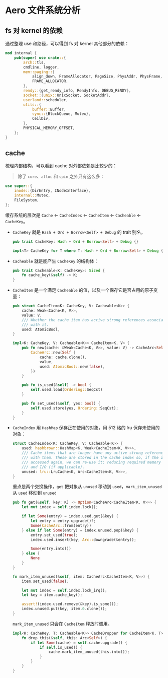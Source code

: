 ﻿# Aero 文件系统分析

## fs 对 kernel 的依赖

通过整理 use 和路径，可以得到 fs 对 kernel 其他部分的依赖：

```rust
mod internal {
    pub(super) use crate::{
        arch::tls,
        cmdline, logger,
        mem::paging::{
            align_down, FrameAllocator, PageSize, PhysAddr, PhysFrame, Size4KiB, VirtAddr,
            FRAME_ALLOCATOR,
        },
        rendy::{get_rendy_info, RendyInfo, DEBUG_RENDY},
        socket::{unix::UnixSocket, SocketAddr},
        userland::scheduler,
        utils::{
            buffer::Buffer,
            sync::{BlockQueue, Mutex},
            CeilDiv,
        },
        PHYSICAL_MEMORY_OFFSET,
    };
}
```

## cache

梳理内部结构，可以看到 cache 对外部依赖是比较少的：

> 除了 `core`、`alloc` 和 `spin` 之外只有这么多：

```rust
use super::{
    inode::{DirEntry, INodeInterface},
    internal::Mutex,
    FileSystem,
};
```

缓存系统的层次是 `Cache` <- `CacheIndex` <- `CacheItem` <- `Cacheable`  <- `CacheKey`。

- `CacheKey` 就是 `Hash + Ord + Borrow<Self> + Debug` 的 trait 别名。

  ```rust
  pub trait CacheKey: Hash + Ord + Borrow<Self> + Debug {}

  impl<T> CacheKey for T where T: Hash + Ord + Borrow<Self> + Debug {}
  ```

- `Cacheable` 就是能产生 `CacheKey` 的结构体：

  ```rust
  pub trait Cacheable<K: CacheKey>: Sized {
      fn cache_key(&self) -> K;
  }
  ```

- `CacheItem` 是一个满足 `Cacheable` 的值，以及一个保存它是否占用的原子变量：

  ```rust
  pub struct CacheItem<K: CacheKey, V: Cacheable<K>> {
      cache: Weak<Cache<K, V>>,
      value: V,
      /// Whether the cache item has active strong references associated
      /// with it.
      used: AtomicBool,
  }

  impl<K: CacheKey, V: Cacheable<K>> CacheItem<K, V> {
      pub fn new(cache: &Weak<Cache<K, V>>, value: V) -> CacheArc<Self> {
          CacheArc::new(Self {
              cache: cache.clone(),
              value,
              used: AtomicBool::new(false),
          })
      }

      pub fn is_used(&self) -> bool {
          self.used.load(Ordering::SeqCst)
      }

      pub fn set_used(&self, yes: bool) {
          self.used.store(yes, Ordering::SeqCst);
      }
  }
  ```

- `CacheIndex` 用 `HashMap` 保存正在使用的对象，用 512 格的 lru 保存未使用的对象：

  ```rust
  struct CacheIndex<K: CacheKey, V: Cacheable<K>> {
      used: hashbrown::HashMap<K, Weak<CacheItem<K, V>>>,
      /// Cache items that are longer have any active strong references associated
      /// with them. These are stored in the cache index so, if the item is
      /// accessed again, we can re-use it; reducing required memory allocation
      /// and I/O (if applicable).
      unused: lru::LruCache<K, Arc<CacheItem<K, V>>>,
  }
  ```

  重点是两个交换操作，`get` 把对象从 `unused` 移动到 `used`，`mark_item_unused` 从 `used` 移动到 `unused`

  ```rust
  pub fn get(&self, key: K) -> Option<CacheArc<CacheItem<K, V>>> {
      let mut index = self.index.lock();

      if let Some(entry) = index.used.get(&key) {
          let entry = entry.upgrade()?;
          Some(CacheArc::from(entry))
      } else if let Some(entry) = index.unused.pop(&key) {
          entry.set_used(true);
          index.used.insert(key, Arc::downgrade(&entry));

          Some(entry.into())
      } else {
          None
      }
  }

  fn mark_item_unused(&self, item: CacheArc<CacheItem<K, V>>) {
      item.set_used(false);

      let mut index = self.index.lock_irq();
      let key = item.cache_key();

      assert!(index.used.remove(&key).is_some());
      index.unused.put(key, item.0.clone());
  }
  ```

  `mark_item_unused` 只会在 `CacheItem` 释放时调用。

  ```rust
  impl<K: CacheKey, T: Cacheable<K>> CacheDropper for CacheItem<K, T> {
      fn drop_this(&self, this: Arc<Self>) {
          if let Some(cache) = self.cache.upgrade() {
              if self.is_used() {
                  cache.mark_item_unused(this.into());
              }
          }
      }
  }
  ```
